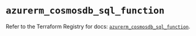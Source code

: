 # `azurerm_cosmosdb_sql_function`

Refer to the Terraform Registry for docs: [`azurerm_cosmosdb_sql_function`](https://registry.terraform.io/providers/hashicorp/azurerm/4.28.0/docs/resources/cosmosdb_sql_function).
